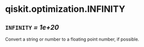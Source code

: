 <span id="qiskit-optimization-infinity" />

# qiskit.optimization.INFINITY

## `INFINITY` *= 1e+20*

Convert a string or number to a floating point number, if possible.
